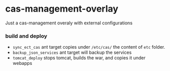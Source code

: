cas-management-overlay
======

Just a cas-management overaly with external configurations

### build and deploy

- `sync_ect_cas` ant target copies under `/etc/cas/` the content of `etc` folder.
- `backup_json_services` ant target will backup the services 
- `tomcat_deploy` stops tomcat, builds the war, and copies it under webapps


